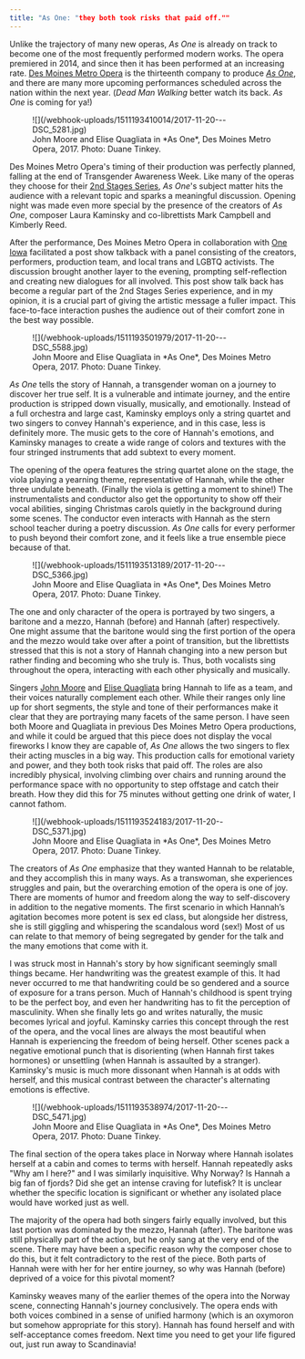 ```yaml
---
title: "As One: "they both took risks that paid off.""
---
```


Unlike the trajectory of many new operas, *As One* is already on track to become one of the most frequently performed modern works. The opera premiered in 2014, and since then it has been performed at an increasing rate. [Des Moines Metro Opera](/scene/companies/des-moines-metro-opera/) is the thirteenth company to produce [*As One*](http://desmoinesmetroopera.org/education-and-community/second-stages-series), and there are many more upcoming performances scheduled across the nation within the next year. (*Dead Man Walking* better watch its back. *As One* is coming for ya!)

<figure data-type="image">
![](/webhook-uploads/1511193410014/2017-11-20---DSC_5281.jpg)
<figcaption>John Moore and Elise Quagliata in *As One*, Des Moines Metro Opera, 2017. Photo: Duane Tinkey.</figcaption>
</figure>

Des Moines Metro Opera's timing of their production was perfectly planned, falling at the end of Transgender Awareness Week. Like many of the operas they choose for their [2nd Stages Series](http://desmoinesmetroopera.org/education-and-community/second-stages-series), *As One*'s subject matter hits the audience with a relevant topic and sparks a meaningful discussion. Opening night was made even more special by the presence of the creators of *As One*, composer Laura Kaminsky and co-librettists Mark Campbell and Kimberly Reed. 

After the performance, Des Moines Metro Opera in collaboration with [One Iowa](https://oneiowa.org/) facilitated a post show talkback with a panel consisting of the creators, performers, production team, and local trans and LGBTQ activists. The discussion brought another layer to the evening, prompting self-reflection and creating new dialogues for all involved. This post show talk back has become a regular part of the 2nd Stages Series experience, and in my opinion, it is a crucial part of giving the artistic message a fuller impact. This face-to-face interaction pushes the audience out of their comfort zone in the best way possible.

<figure data-type="image">
![](/webhook-uploads/1511193501979/2017-11-20---DSC_5588.jpg)
<figcaption>John Moore and Elise Quagliata in *As One*, Des Moines Metro Opera, 2017. Photo: Duane Tinkey.</figcaption>
</figure>

*As One* tells the story of Hannah, a transgender woman on a journey to discover her true self. It is a vulnerable and intimate journey, and the entire production is stripped down visually, musically, and emotionally. Instead of a full orchestra and large cast, Kaminsky employs only a string quartet and two singers to convey Hannah's experience, and in this case, less is definitely more. The music gets to the core of Hannah's emotions, and Kaminsky manages to create a wide range of colors and textures with the four stringed instruments that add subtext to every moment. 

The opening of the opera features the string quartet alone on the stage, the viola playing a yearning theme, representative of Hannah, while the other three undulate beneath. (Finally the viola is getting a moment to shine!) The instrumentalists and conductor also get the opportunity to show off their vocal abilities, singing Christmas carols quietly in the background during some scenes. The conductor even interacts with Hannah as the stern school teacher during a poetry discussion. *As One* calls for every performer to push beyond their comfort zone, and it feels like a true ensemble piece because of that.

<figure data-type="image">
![](/webhook-uploads/1511193513189/2017-11-20---DSC_5366.jpg)
<figcaption>John Moore and Elise Quagliata in *As One*, Des Moines Metro Opera, 2017. Photo: Duane Tinkey.</figcaption>
</figure>

The one and only character of the opera is portrayed by two singers, a baritone and a mezzo, Hannah (before) and Hannah (after) respectively. One might assume that the baritone would sing the first portion of the opera and the mezzo would take over after a point of transition, but the librettists stressed that this is not a story of Hannah changing into a new person but rather finding and becoming who she truly is. Thus, both vocalists sing throughout the opera, interacting with each other physically and musically. 

Singers [John Moore](/scene/people/john-moore/) and [Elise Quagliata](/scene/people/elise-quagliata/) bring Hannah to life as a team, and their voices naturally complement each other. While their ranges only line up for short segments, the style and tone of their performances make it clear that they are portraying many facets of the same person. I have seen both Moore and Quagliata in previous Des Moines Metro Opera productions, and while it could be argued that this piece does not display the vocal fireworks I know they are capable of, *As One* allows the two singers to flex their acting muscles in a big way. This production calls for emotional variety and power, and they both took risks that paid off. The roles are also incredibly physical, involving climbing over chairs and running around the performance space with no opportunity to step offstage and catch their breath. How they did this for 75 minutes without getting one drink of water, I cannot fathom.

<figure data-type="image">
![](/webhook-uploads/1511193524183/2017-11-20--DSC_5371.jpg)
<figcaption>John Moore and Elise Quagliata in *As One*, Des Moines Metro Opera, 2017. Photo: Duane Tinkey.</figcaption>
</figure>

The creators of *As One* emphasize that they wanted Hannah to be relatable, and they accomplish this in many ways. As a transwoman, she experiences struggles and pain, but the overarching emotion of the opera is one of joy. There are moments of humor and freedom along the way to self-discovery in addition to the negative moments. The first scenario in which Hannah’s agitation becomes more potent is sex ed class, but alongside her distress, she is still giggling and whispering the scandalous word (sex!) Most of us can relate to that memory of being segregated by gender for the talk and the many emotions that come with it. 

I was struck most in Hannah's story by how significant seemingly small things became. Her handwriting was the greatest example of this. It had never occurred to me that handwriting could be so gendered and a source of exposure for a trans person. Much of Hannah's childhood is spent trying to be the perfect boy, and even her handwriting has to fit the perception of masculinity. When she finally lets go and writes naturally, the music becomes lyrical and joyful. Kaminsky carries this concept through the rest of the opera, and the vocal lines are always the most beautiful when Hannah is experiencing the freedom of being herself. Other scenes pack a negative emotional punch that is disorienting (when Hannah first takes hormones) or unsettling (when Hannah is assaulted by a stranger). Kaminsky's music is much more dissonant when Hannah is at odds with herself, and this musical contrast between the character's alternating emotions is effective.

<figure data-type="image">
![](/webhook-uploads/1511193538974/2017-11-20---DSC_5471.jpg)
<figcaption>John Moore and Elise Quagliata in *As One*, Des Moines Metro Opera, 2017. Photo: Duane Tinkey.</figcaption>
</figure>

The final section of the opera takes place in Norway where Hannah isolates herself at a cabin and comes to terms with herself. Hannah repeatedly asks "Why am I here?" and I was similarly inquisitive. Why Norway? Is Hannah a big fan of fjords? Did she get an intense craving for lutefisk? It is unclear whether the specific location is significant or whether any isolated place would have worked just as well. 

The majority of the opera had both singers fairly equally involved, but this last portion was dominated by the mezzo, Hannah (after). The baritone was still physically part of the action, but he only sang at the very end of the scene. There may have been a specific reason why the composer chose to do this, but it felt contradictory to the rest of the piece. Both parts of Hannah were with her for her entire journey, so why was Hannah (before) deprived of a voice for this pivotal moment?

Kaminsky weaves many of the earlier themes of the opera into the Norway scene, connecting Hannah's journey conclusively. The opera ends with both voices combined in a sense of unified harmony (which is an oxymoron but somehow appropriate for this story). Hannah has found herself and with self-acceptance comes freedom. Next time you need to get your life figured out, just run away to Scandinavia!
